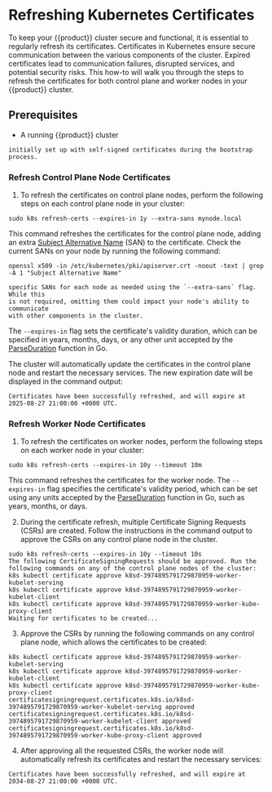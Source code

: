 # Refreshing Kubernetes Certificates

To keep your {{product}} cluster secure and functional, it is essential
to regularly refresh its certificates. Certificates in Kubernetes ensure
secure communication between the various components of the cluster. Expired
certificates lead to communication failures, disrupted services, and potential
security risks. This how-to will walk you through
the steps to refresh the certificates for both control plane and worker
nodes in your {{product}} cluster.

## Prerequisites

- A running {{product}} cluster

```{note} To refresh the certificates in your cluster, make sure it was
initially set up with self-signed certificates during the bootstrap process.
```

### Refresh Control Plane Node Certificates

1. To refresh the certificates on control plane nodes, perform the following
steps on each control plane node in your cluster:

```
sudo k8s refresh-certs --expires-in 1y --extra-sans mynode.local
```

This command refreshes the certificates for the control plane node, adding an
extra [Subject Alternative Name][] (SAN) to the certificate. Check the
current SANs on your node by running the following command:

```
openssl x509 -in /etc/kubernetes/pki/apiserver.crt -noout -text | grep -A 1 "Subject Alternative Name"
```

```{note} If your node setup includes additional SANs, be sure to provide the
specific SANs for each node as needed using the `--extra-sans` flag. While this
is not required, omitting them could impact your node's ability to communicate
with other components in the cluster.
```

The `--expires-in` flag sets the certificate's validity duration, which can
be specified in years, months, days, or any other unit accepted by the
[ParseDuration][] function in Go.

The cluster will automatically update the certificates in the control plane
node and restart the necessary services. The new expiration date will be
displayed in the command output:

```
Certificates have been successfully refreshed, and will expire at 2025-08-27 21:00:00 +0000 UTC.
```

### Refresh Worker Node Certificates

1. To refresh the certificates on worker nodes, perform the following steps on
each worker node in your cluster:

```
sudo k8s refresh-certs --expires-in 10y --timeout 10m
```

This command refreshes the certificates for the worker node. The `--expires-in`
flag specifies the certificate's validity period, which can be set using any
units accepted by the [ParseDuration][] function in Go, such as years, months,
or days.

2. During the certificate refresh, multiple Certificate Signing Requests (CSRs)
are created. Follow the instructions in the command output to approve the CSRs
on any control plane node in the cluster.

```
sudo k8s refresh-certs --expires-in 10y --timeout 10s
The following CertificateSigningRequests should be approved. Run the following commands on any of the control plane nodes of the cluster:
k8s kubectl certificate approve k8sd-3974895791729870959-worker-kubelet-serving
k8s kubectl certificate approve k8sd-3974895791729870959-worker-kubelet-client
k8s kubectl certificate approve k8sd-3974895791729870959-worker-kube-proxy-client
Waiting for certificates to be created...
```

3. Approve the CSRs by running the following commands on any control plane
node, which allows the certificates to be created:

```
k8s kubectl certificate approve k8sd-3974895791729870959-worker-kubelet-serving
k8s kubectl certificate approve k8sd-3974895791729870959-worker-kubelet-client
k8s kubectl certificate approve k8sd-3974895791729870959-worker-kube-proxy-client
certificatesigningrequest.certificates.k8s.io/k8sd-3974895791729870959-worker-kubelet-serving approved
certificatesigningrequest.certificates.k8s.io/k8sd-3974895791729870959-worker-kubelet-client approved
certificatesigningrequest.certificates.k8s.io/k8sd-3974895791729870959-worker-kube-proxy-client approved
```

4. After approving all the requested CSRs, the worker node will automatically
refresh its certificates and restart the necessary services:

```
Certificates have been successfully refreshed, and will expire at 2034-08-27 21:00:00 +0000 UTC.
```

<!-- Links -->

[ParseDuration]: https://pkg.go.dev/time#ParseDuration
[Subject Alternative Name]: https://datatracker.ietf.org/doc/html/rfc5280#section-4.2.1.6
